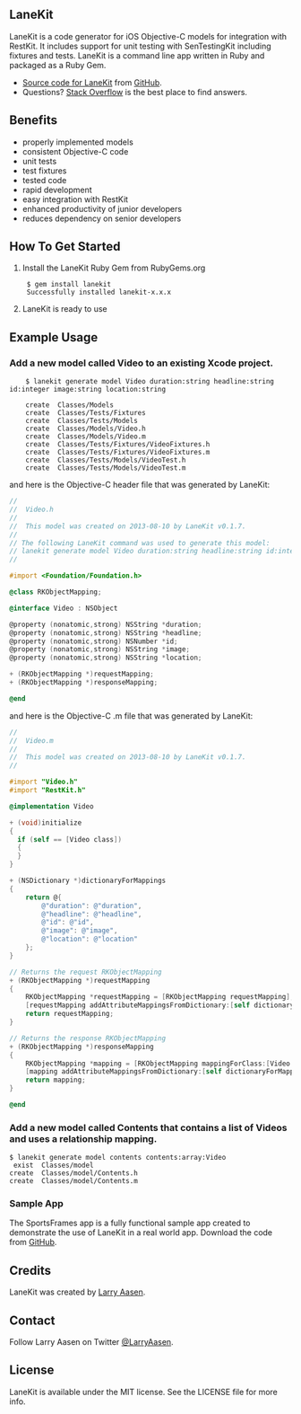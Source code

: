 ## LaneKit


LaneKit is a code generator for iOS Objective-C models for integration with RestKit. It includes support
for unit testing with SenTestingKit including fixtures and tests. LaneKit is a command line app written
in Ruby and packaged as a Ruby Gem.

- [Source code for LaneKit](https://github.com/LarryAasen/LaneKit/zipball/master) from [GitHub](http://github.com).
- Questions? [Stack Overflow](http://stackoverflow.com/questions/tagged/lanekit) is the best place to find answers.

## Benefits
* properly implemented models
* consistent Objective-C code
* unit tests
* test fixtures
* tested code
* rapid development
* easy integration with RestKit
* enhanced productivity of junior developers
* reduces dependency on senior developers

## How To Get Started

1. Install the LaneKit Ruby Gem from RubyGems.org

        $ gem install lanekit
        Successfully installed lanekit-x.x.x
 
2. LaneKit is ready to use

## Example Usage

### Add a new model called Video to an existing Xcode project.

        $ lanekit generate model Video duration:string headline:string id:integer image:string location:string

        create  Classes/Models
        create  Classes/Tests/Fixtures
        create  Classes/Tests/Models
        create  Classes/Models/Video.h
        create  Classes/Models/Video.m
        create  Classes/Tests/Fixtures/VideoFixtures.h
        create  Classes/Tests/Fixtures/VideoFixtures.m
        create  Classes/Tests/Models/VideoTest.h
        create  Classes/Tests/Models/VideoTest.m

and here is the Objective-C header file that was generated by LaneKit:

```objective-c
//
//  Video.h
//
//  This model was created on 2013-08-10 by LaneKit v0.1.7.
//
// The following LaneKit command was used to generate this model:
// lanekit generate model Video duration:string headline:string id:integer image:string location:string
//

#import <Foundation/Foundation.h>

@class RKObjectMapping;

@interface Video : NSObject

@property (nonatomic,strong) NSString *duration;
@property (nonatomic,strong) NSString *headline;
@property (nonatomic,strong) NSNumber *id;
@property (nonatomic,strong) NSString *image;
@property (nonatomic,strong) NSString *location;

+ (RKObjectMapping *)requestMapping;
+ (RKObjectMapping *)responseMapping;

@end
```

and here is the Objective-C .m file that was generated by LaneKit:

```objective-c
//
//  Video.m
//
//  This model was created on 2013-08-10 by LaneKit v0.1.7.
//

#import "Video.h"
#import "RestKit.h"

@implementation Video

+ (void)initialize
{
  if (self == [Video class])
  {
  }
}

+ (NSDictionary *)dictionaryForMappings
{
    return @{
        @"duration": @"duration",
        @"headline": @"headline",
        @"id": @"id",
        @"image": @"image",
        @"location": @"location"
    };
}

// Returns the request RKObjectMapping
+ (RKObjectMapping *)requestMapping
{
    RKObjectMapping *requestMapping = [RKObjectMapping requestMapping];
    [requestMapping addAttributeMappingsFromDictionary:[self dictionaryForMappings]];
    return requestMapping;
}

// Returns the response RKObjectMapping
+ (RKObjectMapping *)responseMapping
{
    RKObjectMapping *mapping = [RKObjectMapping mappingForClass:[Video class]];
    [mapping addAttributeMappingsFromDictionary:[self dictionaryForMappings]];
    return mapping;
}

@end
```


### Add a new model called Contents that contains a list of Videos and uses a relationship mapping.
```
$ lanekit generate model contents contents:array:Video
 exist  Classes/model
create  Classes/model/Contents.h
create  Classes/model/Contents.m
```

### Sample App
The SportsFrames app is a fully functional sample app created to demonstrate the use of LaneKit in a real world app.
Download the code from [GitHub](https://github.com/larryaasen/SportsFrames).

## Credits

LaneKit was created by [Larry Aasen](https://github.com/larryaasen).

## Contact

Follow Larry Aasen on Twitter [@LarryAasen](https://twitter.com/LarryAasen).

## License

LaneKit is available under the MIT license. See the LICENSE file for more info.
